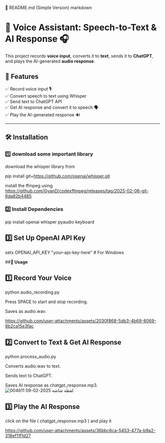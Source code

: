 📌 README.md (Simple Version)
markdown

# 🎤 Voice Assistant: Speech-to-Text & AI Response 🎧

This project records **voice input**, converts it to **text**, sends it to **ChatGPT**, and plays the AI-generated **audio response**.

## **🔹 Features**
✅ Record voice input 🎙️  
✅ Convert speech to text using Whisper  
✅ Send text to ChatGPT API  
✅ Get AI response and convert it to speech 🗣️  
✅ Play the AI-generated response 🔊  

---

## **🛠️ Installation**

### **1️⃣ download some important library**
download the whisper library from 

pip install git+https://github.com/openai/whisper.git 

install the ffmpeg using https://github.com/GyanD/codexffmpeg/releases/tag/2025-02-06-git-6da82b4485



### **2️⃣ Install Dependencies**
pip install openai whisper pyaudio keyboard


## **3️⃣ Set Up OpenAI API Key**
setx OPENAI_API_KEY "your-api-key-here"    # For Windows


##**🚀 Usage**
## **1️⃣ Record Your Voice**
python audio_recording.py


Press SPACE to start and stop recording.


Saves as audio.wav.





https://github.com/user-attachments/assets/2030f868-5db3-4b69-8069-8b2ca15e3fac





## **2️⃣ Convert to Text & Get AI Response**
python process_audio.py


Converts audio.wav to text.


Sends text to ChatGPT.


Saves AI response as chatgpt_response.mp3.
![لقطة شاشة 2025-02-09 004611](https://github.com/user-attachments/assets/a9430acf-a5cf-4ea1-98e4-3fc576bdff82)


## **3️⃣ Play the AI Response**

click on the file ( chatgpt_response.mp3 ) and play it


https://github.com/user-attachments/assets/36bbc6ca-5453-477a-b9a2-318ef11f1d27



